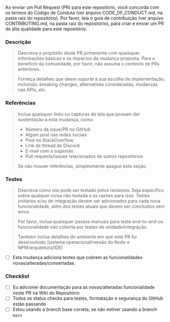 Ao enviar um Pull Request (PR) para este repositório, você concorda com os termos do Código de Conduta (ver arquivo CODE_OF_CONDUCT.md, na pasta raiz do repositório). Por favor, leia o guia de contribuição (ver arquivo CONTRIBUTING.md, na pasta raiz do repositório), para criar e enivar um PR de alta qualidade para este repositório.

### Descrição

> Descreva o propósito deste PR juntamente com quaisquer informações básicas e os impactos da mudança proposta. Para o benefício da comunidade, por favor, não assuma o contexto de PRs anteriores.
>
> Forneça detalhes que deem suporte à sua escolha de implementação, incluindo: breaking changes, alternativas consideradas, mudanças nas APIs, etc.

### Referências

> Inclua quaisquer links ou capturas de tela que possam dar sustentação à esta mudança, como:
>
> - Número da issue/PR no GitHub
> - Algum post nas redes sociais
> - Post no StackOverflow
> - Link de thread do Discord
> - E-mail com a sugestão
> - Pull requests/issues relacionados de outros repositórios
>
> Se não houver referências, simplesmente apague esta seção.

### Testes

> Descreva como isto pode ser testado pelos revisores. Seja específico sobre qualquer coisa não testada e as razões para isso. Testes unitários e/ou de integração devem ser adicionados para cada nova funcionalidade, além dos testes atuais que devem ser concluídos sem erros.
>
> Por favor, inclua quaisquer passos manuais para teste end-to-end ou funcionalidade não coberta por testes de unidade/integração.
>
> Também inclua detalhes do ambiente em que este PR foi desenvolvido (sistema operacional/versão do Node e NPM/arquitetura/IDE)

- [ ] Esta mudança adiciona testes que cobrem as funcionalidades novas/alteradas/consertadas.

### Checklist

- [ ] Eu adicionei documentação para as novas/alteradas funcionalidade neste PR na Wiki do Repositório
- [ ] Todos os status checks para testes, formatação e segurança do GitHub estão passando
- [ ] Estou usando a branch base correta, se não estiver usando a branch `main`
